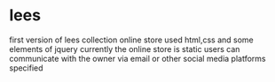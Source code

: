 # lees
first version of lees collection online store
used html,css and some elements of jquery
currently the online store is static 
users can communicate with the owner via email or other social media platforms specified

